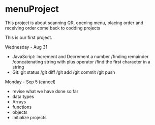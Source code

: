 # menuProject
This project is about scanning QR, opening menu, placing order and receiving order
come back to codding projects


This is our first project.

Wednesday - Aug 31

- JavaScript:
   Increment and Decrement a number
  /finding remainder
  /concatenating string with plus operator
  /find the first character in a string
 - Git:
   git status
  /git diff
  /git add
  /git commit
  /git push

Monday - Sep 5 (cancel)

- revise what we have done so far
- data types
- Arrays
- functions
- objects
- initialize projects
